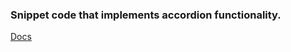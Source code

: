 ### Snippet code that implements accordion functionality.

[Docs](https://gayetanan-accordion-docs.netlify.app/)